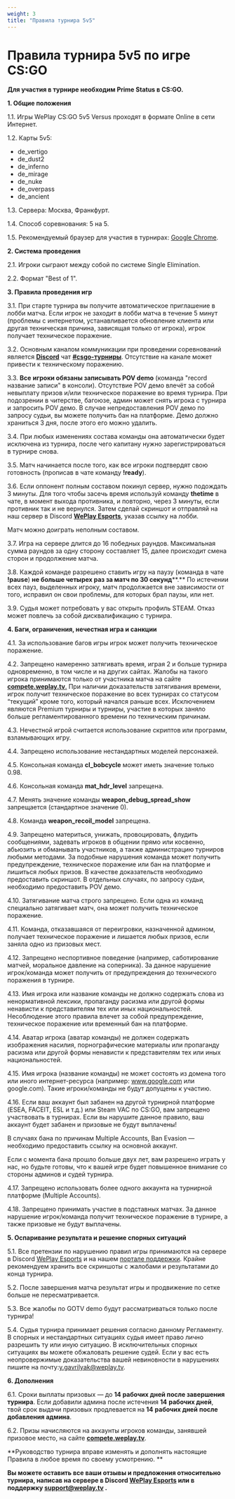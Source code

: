 ```yaml
---
weight: 3
title: "Правила турнира 5v5"
---
```


# Правила турнира 5v5 по игре CS:GO

**Для участия в турнире необходим Prime Status в CS:GO.**

**1. Общие положения**

1.1. Игры WePlay CS:GO 5v5 Versus проходят в формате Online в сети Интернет.

1.2. Карты 5v5: 

*   de_vertigo
*   de_dust2
*   de_inferno
*   de_mirage
*   de_nuke
*   de_overpass
*   de_ancient

1.3. Сервера: Москва, Франкфурт.

1.4. Способ соревнования: 5 на 5.

1.5. Рекомендуемый браузер для участия в турнирах: [Google Chrome](https://www.google.com/chrome/).

**2. Система проведения**

2.1. Игроки сыграют между собой по системе Single Elimination.

2.2. Формат "Best of 1".

**3. Правила проведения игр**

3.1. При старте турнира вы получите автоматическое приглашение в лобби матча. Если игрок не заходит в лобби матча в течение 5 минут (проблемы с интернетом, устанавливается обновление клиента или другая техническая причина, зависящая только от игрока), игрок получает техническое поражение.

3.2. ​​Основным каналом коммуникации при проведении соревнований является [**Discord**](https://discord.gg/FEqGY4B) чат [**#csgo-турниры**](https://discord.gg/FEqGY4B). Отсутствие на канале может привести к техническому поражению.

3.3. **Все** **игроки обязаны записывать POV demo** (команда "record название записи" в консоли). Отсутствие POV демо влечёт за собой невыплату призов и/или техническое поражение во время турнира. При подозрении в читерстве, багоюзе, админ может снять игрока с турнира и запросить POV демо. В случае непредоставления POV демо по запросу судьи, вы можете получить бан на платформе. Демо должно храниться 3 дня, после этого его можно удалить. 

3.4. При любых изменениях состава команды она автоматически будет исключена из турнира, после чего капитану нужно зарегистрироваться в турнире снова.

3.5. Матч начинается после того, как все игроки подтвердят свою готовность (прописав в чате команду **!ready**).

3.6. Если оппонент полным составом покинул сервер, нужно подождать 3 минуты. Для того чтобы засечь время используй команду **thetime** в чате, в момент выхода противника, и повторно, через 3 минуты, если противник так и не вернулся. Затем сделай скриншот и отправляй на наш сервер в Discord [**WePlay Esports**](https://discord.gg/FEqGY4B), указав ссылку на лобби.

Матч можно доиграть неполным составом.

3.7. Игра на сервере длится до 16 победных раундов. Максимальная сумма раундов за одну сторону составляет 15, далее происходит смена сторон и продолжение матча.

3.8. Каждой команде разрешено ставить игру на паузу (команда в чате **!pause**) **не больше четырех раз за матч по 30 секунд****.** По истечении всех пауз, выделенных игроку, матч продолжается вне зависимости от того, исправил он свои проблемы, для которых брал паузы, или нет.

3.9. Судья может потребовать у вас открыть профиль STEAM. Отказ может повлечь за собой дисквалификацию с турнира.

**4. Баги, ограничения, нечестная игра и санкции**

4.1. За использование багов игры игрок может получить техническое поражение.

4.2. Запрещено намеренно затягивать время, играя 2 и больше турнира одновременно, в том числе и на других сайтах. Жалобы на такого игрока принимаются только от участника матча на сайте [**compete.weplay.tv**.](https://compete.weplay.tv/ru) При наличии доказательств затягивания времени, игрок получит техническое поражение во всех турнирах со статусом “текущий” кроме того, который начался раньше всех. Исключением являются Premium турниры и турниры, участие в которых заняло больше регламентированного времени по техническим причинам.

4.3. Нечестной игрой считается использование скриптов или программ, взламывающих игру.

4.4. Запрещено использование нестандартных моделей персонажей.

4.5. Консольная команда **cl_bobcycle** может иметь значение только 0.98.

4.6. Консольная команда **mat_hdr_level** запрещена.

4.7. Менять значение команды **weapon_debug_spread_show** запрещается (стандартное значение 0).

4.8. Команда **weapon_recoil_model** запрещена.

4.9. Запрещено материться, унижать, провоцировать, флудить сообщениями, задевать игроков в общении прямо или косвенно, абьюзить и обманывать участников, а также администрацию турниров любыми методами. За подобные нарушения команда может получить предупреждение, техническое поражение или бан на платформе и лишиться любых призов. В качестве доказательств необходимо предоставить скриншот. В отдельных случаях, по запросу судьи, необходимо предоставить POV демо.

4.10. Затягивание матча строго запрещено. Если одна из команд специально затягивает матч, она может получить техническое поражение. 

4.11. Команда, отказавшаяся от переигровки, назначенной админом, получает техническое поражение и лишается любых призов, если заняла одно из призовых мест.

4.12. Запрещено неспортивное поведение (например, саботирование матчей, моральное давление на соперника). За данное нарушение игрок/команда может получить от предупреждения до технического поражения в турнире.

4.13. Имя игрока или название команды не должно содержать слова из ненормативной лексики, пропаганду расизма или другой формы ненависти к представителям тех или иных национальностей. Несоблюдение этого правила влечет за собой предупреждение, техническое поражение или временный бан на платформе.

4.14. Аватар игрока (аватар команды) не должен содержать изображения насилия, порнографические материалы или пропаганду расизма или другой формы ненависти к представителям тех или иных национальностей.

4.15. Имя игрока (название команды) не может состоять из домена того или иного интернет-ресурса (например: www.google.com или google.com). Такие игроки/команды не будут допущены к участию.

4.16. Если ваш аккаунт был забанен на другой турнирной платформе (ESEA, FACEIT, ESL и т.д.) или Steam VAC по CS:GO, вам запрещено участвовать в турнирах. Если вы нарушите данное правило, ваш аккаунт будет забанен и призовые не будут выплачены!

В случаях бана по причинам Multiple Accounts, Ban Evasion — необходимо предоставить ссылку на основной аккаунт.

Если с момента бана прошло больше двух лет, вам разрешено играть у нас, но будьте готовы, что к вашей игре будет повышенное внимание со стороны админов и судей турнира.

4.17. Запрещено использовать более одного аккаунта на турнирной платформе (Multiple Accounts).

4.18. Запрещено принимать участие в подставных матчах. За данное нарушение игрок/команда получит техническое поражение в турнире, а также призовые не будут выплачены.

**5. Оспаривание результата и решение спорных ситуаций**

5.1. Все претензии по нарушению правил игры принимаются на сервере в Discord [WePlay Esports](https://discord.com/invite/FEqGY4B) и на нашем [портале поддержки](/hc/ru/). Крайне рекомендуем хранить все скриншоты с жалобами и результатами до конца турнира.

5.2. После завершения матча результат игры и продвижение по сетке больше не пересматривается.

5.3. Все жалобы по GOTV demo будут рассматриваться только после турнира!

5.4. Судья турнира принимает решения согласно данному Регламенту. В спорных и нестандартных ситуациях судья имеет право лично разрешить ту или иную ситуацию. В исключительных спорных ситуациях вы можете обжаловать решение судей. Если у вас есть неопровержимые доказательства вашей невиновности в нарушениях пишите на почту:y.gavrilyak@weplay.tv.

**6. Дополнения**

6.1. Сроки выплаты призовых — до **14 рабочих дней после завершения турнира**. Если добавили админа после истечения **14** **рабочих дней**, твой срок выдачи призовых продлевается на **14** **рабочих дней** **после добавления админа**.

6.2. Призы начисляются на аккаунты игроков команды, занявшей призовое место, на сайте [**compete.weplay.tv**](http://compete.weplay.tv).

**Руководство турнира вправе изменять и дополнять настоящие Правила в любое время по своему усмотрению. **

**Вы можете оставить все ваши отзывы и предложения относительно турнира, написав на сервере в Discord ​**[**WePlay Esports**](https://discord.gg/FEqGY4B)**​ или в поддержку [support@weplay.tv](mailto:support@weplay.tv) .** 
